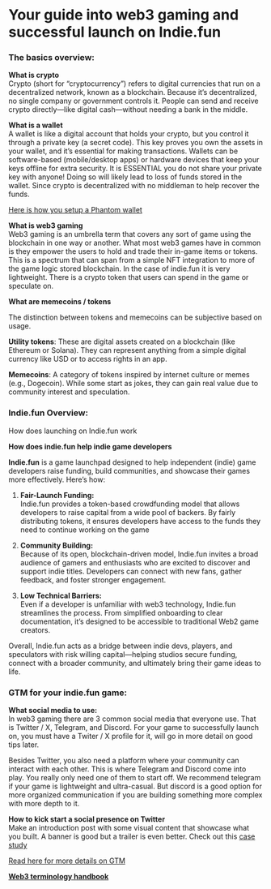 # Your guide into web3 gaming and successful launch on Indie.fun

### **The basics overview:**

**What is crypto**  
Crypto (short for “cryptocurrency”) refers to digital currencies that run on a decentralized network, known as a blockchain. Because it’s decentralized, no single company or government controls it. People can send and receive crypto directly—like digital cash—without needing a bank in the middle.

**What is a wallet**  
A wallet is like a digital account that holds your crypto, but you control it through a private key (a secret code). This key proves you own the assets in your wallet, and it’s essential for making transactions. Wallets can be software-based (mobile/desktop apps) or hardware devices that keep your keys offline for extra security. It is ESSENTIAL you do not share your private key with anyone\! Doing so will likely lead to loss of funds stored in the wallet. Since crypto is decentralized with no middleman to help recover the funds.

[Here is how you setup a Phantom wallet](https://www.youtube.com/watch?v=CoyvAyxX0aw)

**What is web3 gaming**   
Web3 gaming is an umbrella term that covers any sort of game using the blockchain in one way or another. What most web3 games have in common is they empower the users to hold and trade their in-game items or tokens. This is a spectrum that can span from a simple NFT integration to more of the game logic stored blockchain. In the case of indie.fun it is very lightweight. There is a crypto token that users can spend in the game or speculate on.

**What are memecoins / tokens** 

The distinction between tokens and memecoins can be subjective based on usage. 

**Utility tokens**: These are digital assets created on a blockchain (like Ethereum or Solana). They can represent anything from a simple digital currency like USD or to access rights in an app. 

**Memecoins**: A category of tokens inspired by internet culture or memes (e.g., Dogecoin). While some start as jokes, they can gain real value due to community interest and speculation.

### **Indie.fun Overview:**

How does launching on Indie.fun work

**How does indie.fun help indie game developers** 

**Indie.fun** is a game launchpad designed to help independent (indie) game developers raise funding, build communities, and showcase their games more effectively. Here’s how:

1. **Fair-Launch Funding:**  
    Indie.fun provides a token-based crowdfunding model that allows developers to raise capital from a wide pool of backers. By fairly distributing tokens, it ensures developers have access to the funds they need to continue working on the game 

2. **Community Building:**  
    Because of its open, blockchain-driven model, Indie.fun invites a broad audience of gamers and enthusiasts who are excited to discover and support indie titles. Developers can connect with new fans, gather feedback, and foster stronger engagement.

3. **Low Technical Barriers:**  
    Even if a developer is unfamiliar with web3 technology, Indie.fun streamlines the process. From simplified onboarding to clear documentation, it’s designed to be accessible to traditional Web2 game creators.

Overall, Indie.fun acts as a bridge between indie devs, players, and speculators with risk willing capital—helping studios secure funding, connect with a broader community, and ultimately bring their game ideas to life.

### GTM for your indie.fun game:

**What social media to use:**  
In web3 gaming there are 3 common social media that everyone use. That is Twitter / X, Telegram, and Discord. For your game to successfully launch on, you must have a Twiter / X profile for it, will go in more detail on good tips later. 

Besides Twitter, you also need a platform where your community can interact with each other. This is where Telegram and Discord come into play. You really only need one of them to start off. We recommend telegram if your game is lightweight and ultra-casual. But discord is a good option for more organized communication if you are building something more complex with more depth to it.

**How to kick start a social presence on Twitter**    
Make an introduction post with some visual content that showcase what you built. A banner is good but a trailer is even better. Check out this [case study](https://x.com/memelandmayhem/status/1879568907285004739) 

[Read here for more details on GTM](https://goodgamehunters.notion.site/Indie-Fun-Checklist-for-successful-launch-180983b6094880c48cd2ee287e159d82?pvs=4)  

[**Web3 terminology handbook**](https://www.blocknative.com/glossary) 